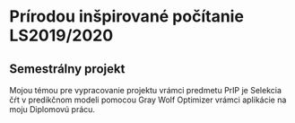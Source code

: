 # Prírodou inšpirované počítanie LS2019/2020
## Semestrálny projekt
Mojou témou pre vypracovanie projektu vrámci predmetu PrIP je Selekcia čŕt v predikčnom modeli pomocou Gray Wolf Optimizer vrámci aplikácie na moju Diplomovú prácu.
